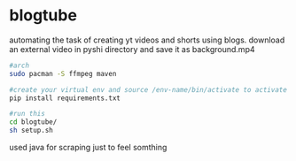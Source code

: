 # blogtube
automating the task of creating yt videos and shorts using blogs.
download an external video in pyshi directory and save it as background.mp4
```bash
#arch
sudo pacman -S ffmpeg maven
```
```bash
#create your virtual env and source /env-name/bin/activate to activate py env
pip install requirements.txt
```
```bash
#run this
cd blogtube/
sh setup.sh
```
used java for scraping just to feel somthing
